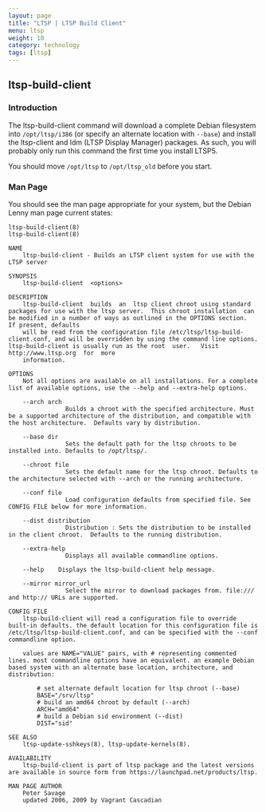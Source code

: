 ```yaml
---
layout: page
title: "LTSP | LTSP Build Client"
menu: ltsp
weight: 10
category: technology
tags: [ltsp]
---
```


## ltsp-build-client

### Introduction

The ltsp-build-client command will download a complete Debian filesystem into `/opt/ltsp/i386` (or specify an alternate location with `--base`) and install the ltsp-client and ldm (LTSP Display Manager) packages.  As such, you will probably only run this command the first time you install LTSP5.

You should move `/opt/ltsp` to `/opt/ltsp_old` before you start.

### Man Page

You should see the man page appropriate for your system, but the Debian Lenny man page current states:

    ltsp-build-client(8)                                                                                                                                                                                               ltsp-build-client(8)

    NAME
        ltsp-build-client - Builds an LTSP client system for use with the LTSP server

    SYNOPSIS
        ltsp-build-client  <options>

    DESCRIPTION
        ltsp-build-client  builds  an  ltsp client chroot using standard packages for use with the ltsp server.  This chroot installation  can be modified in a number of ways as outlined in the OPTIONS section.  If present, defaults
        will be read from the configuration file /etc/ltsp/ltsp-build-client.conf, and will be overridden by using the command line options. ltsp-build-client is usually run as the root  user.   Visit  http://www.ltsp.org  for  more
        information.

    OPTIONS
        Not all options are available on all installations. For a complete list of available options, use the --help and --extra-help options.

        --arch arch
                    Builds a chroot with the specified architecture. Must be a supported architecture of the distribution, and compatible with the host architecture.  Defaults vary by distribution.

        --base dir
                    Sets the default path for the ltsp chroots to be installed into. Defaults to /opt/ltsp/.

        --chroot file
                    Sets the default name for the ltsp chroot. Defaults to the architecture selected with --arch or the running architecture.

        --conf file
                    Load configuration defaults from specified file. See CONFIG FILE below for more information.

        --dist distribution
                    Distribution : Sets the distribution to be installed in the client chroot.  Defaults to the running distribution.

        --extra-help
                    Displays all available commandline options.

        --help    Displays the ltsp-build-client help message.

        --mirror mirror_url
                    Select the mirror to download packages from. file:/// and http:// URLs are supported.

    CONFIG FILE
        ltsp-build-client will read a configuration file to override built-in defaults. the default location for this configuration file is /etc/ltsp/ltsp-build-client.conf, and can be specified with the --conf commandline option.

        values are NAME="VALUE" pairs, with # representing commented lines. most commandline options have an equivalent. an example Debian based system with an alternate base location, architecture, and distribution:

            # set alternate default location for ltsp chroot (--base)
            BASE="/srv/ltsp"
            # build an amd64 chroot by default (--arch)
            ARCH="amd64"
            # build a Debian sid environment (--dist)
            DIST="sid"

    SEE ALSO
        ltsp-update-sshkeys(8), ltsp-update-kernels(8).

    AVAILABILITY
        ltsp-build-client is part of ltsp package and the latest versions are available in source form from https://launchpad.net/products/ltsp.

    MAN PAGE AUTHOR
        Peter Savage
        updated 2006, 2009 by Vagrant Cascadian
